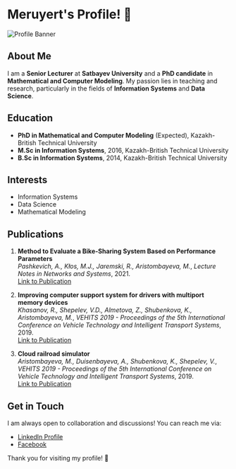 # Meruyert's Profile! 👋

![Profile Banner](https://static.independent.co.uk/2021/12/09/09/iStock-1333589684.jpg?quality=75&width=1250&crop=3%3A2%2Csmart&auto=webp)

## About Me
I am a **Senior Lecturer** at **Satbayev University** and a **PhD candidate** in **Mathematical and Computer Modeling**. My passion lies in teaching and research, particularly in the fields of **Information Systems** and **Data Science**.

## Education

- **PhD in Mathematical and Computer Modeling** (Expected), Kazakh-British Technical University
- **M.Sc in Information Systems**, 2016, Kazakh-British Technical University
- **B.Sc in Information Systems**, 2014, Kazakh-British Technical University

## Interests

- Information Systems
- Data Science
- Mathematical Modeling

## Publications

1. **Method to Evaluate a Bike-Sharing System Based on Performance Parameters**  
   *Pashkevich, A., Kłos, M.J., Jaremski, R., Aristombayeva, M.*, *Lecture Notes in Networks and Systems*, 2021.  
   [Link to Publication]([[[[https://link-to-publication.com](https://www2.scopus.com/record/display.uri?eid=2-s2.0-85108226512&origin=resultslist)](https://www2.scopus.com/sourceid/21100901469)](https://link.springer.com/chapter/10.1007/978-3-030-71771-1_7)](https://scholar.google.com/citations?user=ESi4XtUAAAAJ&hl=ru&oi=ao))

2. **Improving computer support system for drivers with multiport memory devices**  
   *Khasanov, R., Shepelev, V.D., Almetova, Z., Shubenkova, K., Aristombayeva, M.*, *VEHITS 2019 - Proceedings of the 5th International Conference on Vehicle Technology and Intelligent Transport Systems*, 2019.  
   [Link to Publication]([[https://link-to-publication.com](https://www2.scopus.com/record/display.uri?eid=2-s2.0-85067565467&origin=resultslist)](https://www.openrepository.ru/article?id=198352))

3. **Cloud railroad simulator**  
   *Aristombayeva, M., Duisenbayeva, A., Shubenkova, K., Shepelev, V.*, *VEHITS 2019 - Proceedings of the 5th International Conference on Vehicle Technology and Intelligent Transport Systems*, 2019.  
   [Link to Publication](https://link-to-publication.com)

## Get in Touch
I am always open to collaboration and discussions! You can reach me via:
- [LinkedIn Profile](https://www.linkedin.com/in/meruyert-aristombayeva-60a44186)
- [Facebook](https://www.facebook.com/meruert.aristombaeva)


Thank you for visiting my profile! 🚀
